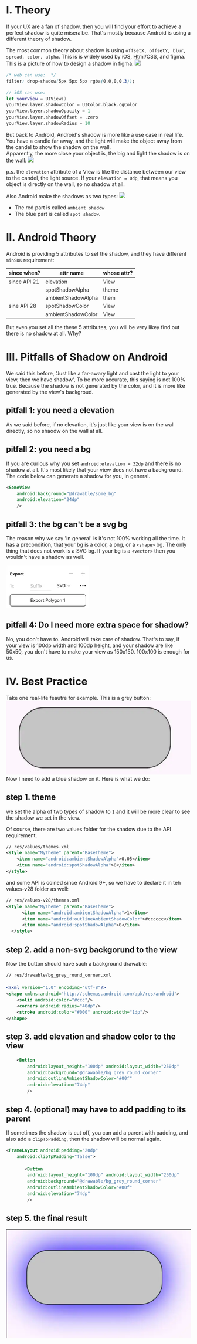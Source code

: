 

# I. Theory
If your UX are a fan of shadow, then you will find your effort to achieve a perfect shadow is quite miseralbe. That's mostly because Android is using a different theory of shadow. 

The most common theory about shadow is using `offsetX, offsetY, blur, spread, color, alpha`. This is is widely used by iOS, Html/CSS, and figma.  This is a picture of how to design a shadow in figma. 
![](/imgs/shadow1.png)

```css
/* web can use:  */
filter: drop-shadow(5px 5px 5px rgba(0,0,0,0.3));
```


```swift
// iOS can use:
let yourView = UIView()
yourView.layer.shadowColor = UIColor.black.cgColor
yourView.layer.shadowOpacity = 1
yourView.layer.shadowOffset = .zero
yourView.layer.shadowRadius = 10
```

But back to Android, Android's shadow is more like a use case in real life. You have a candle far away, and the light will make the object away from the candel to show the shadow on the wall.  
Apparently, the more close your object is, the big and light the shadow is on the wall:
![](/imgs/shadow2.png)

p.s. the `elevation` attribute of a View is like the distance between our view to the candel, the light source. 
If your `elevation = 0dp`, that means you object is directly on the wall, so no shadow at all. 

Also Android make the shadows as two types:
![](/imgs/shadow3.png)
* The red part is called `ambient shadow`
* The blue part is called `spot shadow`. 

# II. Android Theory
Android is providing 5 attributes to set the shadow, and they have different `minSDK` requirement:

| since when?  | attr name          | whose attr? |
|--------------|--------------------|-------------|
| since API 21 | elevation          | View        |
|              | spotShadowAlpha    | theme       |
|              | ambientShadowAlpha | them        |
| sine API 28  | spotShadowColor    | View        |
|              | ambientShadowColor | View        |

But even you set all the these 5 attributes, you will be very likey find out there is no shadow at all. Why? 

# III. Pitfalls of Shadow on Android

We said this before, 'Just like a far-awary light and cast the light to your view, then we have shadow', To be more accurate, this saying is not 100% true. Because the shadow is not generated by the color, and it is more like generated by the view's backgroud. 

## pitfall 1: you need a elevation
As we said before, if no elevation, it's just like your view is on the wall directly, so no shaodw on the wall at all. 

## pitfall 2: you need a bg
If you are curious why you set `android:elevation = 32dp` and there is no shadow at all. It's most likely that your view does not have a background. The code below can generate a shadow for you, in general. 

```xml
<SomeView
	android:background="@drawable/some_bg"
	android:elevation="24dp"
	/>
```


## pitfall 3: the bg can't be a svg bg
The reason why we say 'in general' is it's not 100% working all the time. It has a precondition, that your bg is a color, a png, or a `<shape>` bg. The only thing that does not work is a SVG bg. If your bg is a `<vector>` then you wouldn't have a shadow as well.

![](./_image/shadow4.png)

## pitfall 4: Do I need more extra space for shadow?
No, you don't have to. Android will take care of shadow. That's to say, if your view is 100dp width and 100dp height, and your shadow are like 50x50, you don't have to make your view as 150x150.  100x100 is enough for us. 

# IV. Best Practice

Take one real-life feautre for example. This is a grey button: 
![](./_image/shadow6.png)
Now I need to add a blue shadow on it. Here is what we do: 

## step 1. theme
we set the alpha of two types of shadow to `1` and it will be more clear to see the shadow we set in the view. 

Of course, there are two values folder for the shadow due to the API requirement. 

```xml
// res/values/themes.xml
<style name="MyTheme" parent="BaseTheme">
    <item name="android:ambientShadowAlpha">0.05</item>
    <item name="android:spotShadowAlpha">0</item>
</style>

```

and some API is coined since Android 9+, so we have to declare it in teh values-v28 folder as well:

```xml
// res/values-v28/themes.xml
<style name="MyTheme" parent="BaseTheme">
      <item name="android:ambientShadowAlpha">1</item>
      <item name="android:outlineAmbientShadowColor">#cccccc</item>
      <item name="android:spotShadowAlpha">0</item>
  </style>
```

## step 2. add a non-svg backgorund to the view

Now the button should have such a background drawable: 

```xml
// res/drawable/bg_grey_round_corner.xml

<?xml version="1.0" encoding="utf-8"?>
<shape xmlns:android="http://schemas.android.com/apk/res/android">
    <solid android:color="#ccc"/>
    <corners android:radius="40dp"/>
    <stroke android:color="#000" android:width="1dp"/>
</shape>
```

## step 3. add elevation and shadow color to the view
```xml
    <Button 
        android:layout_height="100dp" android:layout_width="250dp"
        android:background="@drawable/bg_grey_round_corner"
        android:outlineAmbientShadowColor="#00f"
        android:elevation="74dp"
        />

```

## step 4. (optional) may have to add padding to its parent
If sometimes the shadow is cut off, you can add a parent with padding, and also add a `clipToPadding`, then the shadow will be normal again.

```xml
<FrameLayout android:padding="20dp" 
    android:clipTpPadding="false"> 

       <Button 
        android:layout_height="100dp" android:layout_width="250dp"
        android:background="@drawable/bg_grey_round_corner"
        android:outlineAmbientShadowColor="#00f"
        android:elevation="74dp"
        />
```

## step 5. the final result

![](./_image/shadow7.png)
